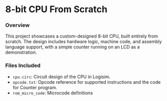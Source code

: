 # 8-bit CPU From Scratch  

### Overview  
This project showcases a custom-designed 8-bit CPU, built entirely from scratch. The design includes hardware logic, machine code, and assembly language support, with a simple counter running on an LCD as a demonstration.  

### Files Included  
- `cpu.circ`: Circuit design of the CPU in Logisim.  
- `opcode.txt`: Opcode reference for supported instructions and the code for Counter program.  
- `rom_micro_code`: Microcode definitions
